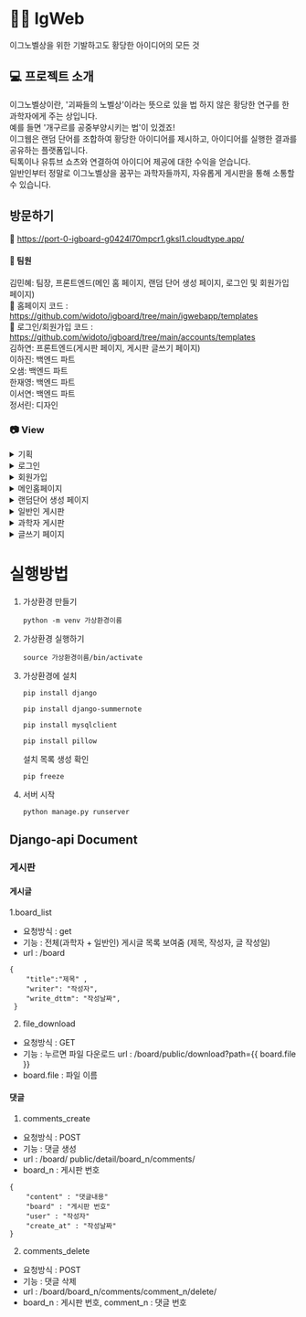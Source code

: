 # 🧑‍🔬 IgWeb
이그노벨상을 위한 기발하고도 황당한 아이디어의 모든 것

## 💻 프로젝트 소개
이그노벨상이란, '괴짜들의 노벨상'이라는 뜻으로 있을 법 하지 않은 황당한 연구를 한 과학자에게 주는 상입니다. </br>
예를 들면 '개구르를 공중부양시키는 법'이 있겠죠! </br>
이그웹은 랜덤 단어를 조합하여 황당한 아이디어를 제시하고, 아이디어를 실행한 결과를 공유하는 플랫폼입니다. </br>
틱톡이나 유튜브 쇼츠와 연결하여 아이디어 제공에 대한 수익을 얻습니다. </br>
일반인부터 정말로 이그노벨상을 꿈꾸는 과학자들까지, 자유롭게 게시판을 통해 소통할 수 있습니다.

## 방문하기
:link: <https://port-0-igboard-g0424l70mpcr1.gksl1.cloudtype.app/>

#### :two_men_holding_hands: 팀원 
김민혜: 팀장, 프론트엔드(메인 홈 페이지, 랜덤 단어 생성 페이지, 로그인 및 회원가입 페이지)<br/>
:link: 홈페이지 코드 : <https://github.com/widoto/igboard/tree/main/igwebapp/templates><br/>
:link: 로그인/회원가입 코드 : <https://github.com/widoto/igboard/tree/main/accounts/templates><br/>
김하연: 프론트엔드(게시판 페이지, 게시판 글쓰기 페이지)<br/>
이하진: 백엔드 파트<br/>
오샘: 백엔드 파트<br/>
한재영: 백엔드 파트 <br/>
이서연: 백엔드 파트<br/>
정서린: 디자인<br/>

### :camera: View
<details>
    <summary>기획</summary>
    <img src="https://github.com/widoto/SYDashboard/assets/85910625/0b00d75e-e460-4bce-a69e-e1979240e413" width="600px" title="HomePage" alt="HomePage"></img><br/>
</details>
<details>
    <summary>로그인</summary>
    <img src="https://github.com/widoto/SYDashboard/assets/85910625/9703a7f0-85b0-4350-840d-f794de5cb5e6" width="600px" title="HomePage" alt="HomePage"></img><br/>
</details>
<details>
    <summary>회원가입</summary>
    <img src="https://github.com/widoto/SYDashboard/assets/85910625/189bfb37-ba97-4661-9a97-8f526c15f651" width="600px" title="HomePage" alt="HomePage"></img><br/>
</details>
<details>
    <summary>메인홈페이지</summary>
    <img src="https://github.com/widoto/SYDashboard/assets/85910625/372c217c-3d1e-4aa2-8427-d5157684f627" width="600px" title="HomePage" alt="HomePage"></img><br/>
</details>
<details>
    <summary>랜덤단어 생성 페이지</summary>
    데이터베이스에서 랜덤 단어를 뽑아옴.<br>
    * 랜덤단어 2개 생성<br/>
    <img src="https://github.com/widoto/SYDashboard/assets/85910625/32b3bcc7-fcde-4ed3-9a0c-deddce52997b" width="600px" title="HomePage" alt="HomePage"></img><br/>
    * 랜덤단어 3개 생성<br/>
    <img src="https://github.com/widoto/SYDashboard/assets/85910625/2700ba73-cee8-410c-8aee-68d3b2dbb5e7" width="600px" title="HomePage" alt="HomePage"></img><br/>
    * 랜덤단어 4개 생성<br/>
    <img src="https://github.com/widoto/SYDashboard/assets/85910625/46634d32-4611-452e-b988-6882dba3dc0f" width="600px" title="HomePage" alt="HomePage"></img><br/>
    
</details>
<details>
    <summary>일반인 게시판</summary>
    유튜브 쇼츠, 틱톡 영상, 핀터레스트와 같은 배치로 구성함.<br>
    <img src="https://github.com/widoto/SYDashboard/assets/85910625/eb94931f-84ec-49fd-b268-b6f8bc462200" width="600px" title="HomePage" alt="HomePage"></img><br/>
</details>
<details>
    <summary>과학자 게시판</summary>
    포멀한 형식의 게시판을 구성함.<br>
    <img src="https://github.com/widoto/SYDashboard/assets/85910625/54aa12ea-92bc-47f1-99ac-5d9c8c52e7cb" width="600px" title="HomePage" alt="HomePage"></img><br/>
</details>
<details>
    <summary>글쓰기 페이지</summary>
    <img src="https://github.com/widoto/SYDashboard/assets/85910625/61c29305-c33b-4e93-8a13-0c8bff4d70ee" width="600px" title="HomePage" alt="HomePage"></img><br/>
</details>

# 실행방법

1. 가상환경 만들기
    
    `python -m venv 가상환경이름`
    
2. 가상환경 실행하기
    
    `source 가상환경이름/bin/activate`
    
3. 가상환경에 설치
    
    `pip install django`
    
    `pip install django-summernote`
    
    `pip install mysqlclient`
    
    `pip install pillow`
    
    설치 목록 생성 확인
    
    `pip freeze`
    
4. 서버 시작
    
    `python manage.py runserver`

## Django-api Document

### 게시판
#### 게시글
1.board_list
- 요청방식 : get
- 기능 : 전체(과학자 + 일반인) 게시글 목록 보여줌 (제목, 작성자, 글 작성일)
- url : /board
```
{ 
    "title":"제목" ,
    "writer": "작성자",
    "write_dttm": "작성날짜",
 }
```
2. file_download
- 요청방식 : GET
- 기능 : 누르면 파일 다운로드
url : /board/public/download?path={{ board.file }}
- board.file : 파일 이름

#### 댓글
1. comments_create
- 요청방식 : POST
- 기능 : 댓글 생성
- url : /board/ public/detail/board_n/comments/
- board_n : 게시판 번호
```
{
    "content" : "댓글내용"
    "board" : "게시판 번호"
    "user" : "작성자"
    "create_at" : "작성날짜"
}
```
2. comments_delete
- 요청방식 : POST
- 기능 : 댓글 삭제
- url : /board/board_n/comments/comment_n/delete/
- board_n : 게시판 번호, comment_n : 댓글 번호

